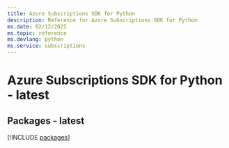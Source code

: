 ```yaml
---
title: Azure Subscriptions SDK for Python
description: Reference for Azure Subscriptions SDK for Python
ms.date: 02/12/2025
ms.topic: reference
ms.devlang: python
ms.service: subscriptions
---
```

# Azure Subscriptions SDK for Python - latest
## Packages - latest
[!INCLUDE [packages](subscriptions-index.md)]